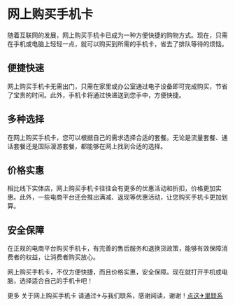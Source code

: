 # 网上购买手机卡

随着互联网的发展，网上购买手机卡已成为一种方便快捷的购物方式。现在，只需在手机或电脑上轻轻一点，就可以购买到所需的手机卡，省去了排队等待的烦恼。

## 便捷快速

网上购买手机卡无需出门，只需在家里或办公室通过电子设备即可完成购买，节省了宝贵的时间。此外，手机卡将通过快递送到您手中，方便快捷。

## 多种选择

在网上购买手机卡，您可以根据自己的需求选择合适的套餐。无论是流量套餐、通话套餐还是国际漫游套餐，都能够在网上找到合适的选择。

## 价格实惠

相比线下实体店，网上购买手机卡往往会有更多的优惠活动和折扣，价格更加实惠。此外，一些电商平台还会推出满减、返现等优惠活动，让您购买手机卡更加划算。

## 安全保障

在正规的电商平台购买手机卡，有完善的售后服务和退换货政策，能够有效保障消费者的权益，让消费者购买放心。

网上购买手机卡，不仅方便快捷，而且价格实惠，安全保障。现在就打开手机或电脑，选择适合自己的手机卡吧！

更多 关于网上购买手机卡 请通过✈与我们联系，感谢阅读，谢谢！[点这✈里联系](https://b.k02.cc)